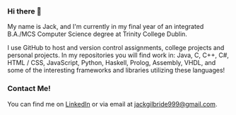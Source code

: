 ### Hi there 👋

My name is Jack, and I'm currently in my final year of an integrated B.A./MCS Computer Science degree at Trinity College Dublin.

I use GitHub to host and version control assignments, college projects and personal projects. In my repositories you will find work in: Java, C, C++, C#, HTML / CSS, JavaScript, Python, Haskell, Prolog, Assembly, VHDL, and some of the interesting frameworks and libraries utilizing these languages!

### Contact Me!
You can find me on [LinkedIn](https://www.linkedin.com/in/jackgilbride/) or via email at [jackgilbride999@gmail.com](mailto:jackgilbride999@gmail.com).
<!--
**jackgilbride999/jackgilbride999** is a ✨ _special_ ✨ repository because its `README.md` (this file) appears on your GitHub profile.

Here are some ideas to get you started:

- 🔭 I’m currently working on ...
- 🌱 I’m currently learning ...
- 👯 I’m looking to collaborate on ...
- 🤔 I’m looking for help with ...
- 💬 Ask me about ...
- 📫 How to reach me: ...
- 😄 Pronouns: ...
- ⚡ Fun fact: ...
-->
